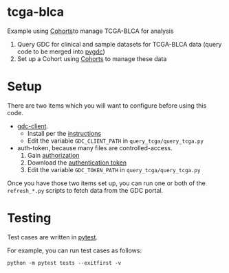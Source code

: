 # tcga-blca

Example using [Cohorts](http://github.com/hammerlab/cohorts)to manage TCGA-BLCA for analysis

1. Query GDC for clinical and sample datasets for TCGA-BLCA data (query code to be merged into [pygdc](http://github.com/arahuja/pygdc))
2. Set up a Cohort using [Cohorts](http://github.com/hammerlab/cohorts) to manage these data

# Setup 

There are two items which you will want to configure before using this code. 
   - [gdc-client](https://github.com/NCI-GDC/gdc-client). 
       - Install per the [instructions](https://gdc-docs.nci.nih.gov/Data_Transfer_Tool/Users_Guide/Getting_Started/#downloading-the-gdc-data-transfer-tool)
       - Edit the variable `GDC_CLIENT_PATH` in `query_tcga/query_tcga.py`
   - auth-token, because many files are controlled-access. 
      1. Gain [authorization](https://gdc-docs.nci.nih.gov/API/Users_Guide/Authentication_and_Authorization/)
      2. Download the [authentication token](https://gdc-portal.nci.nih.gov/)
      3. Edit the variable `GDC_TOKEN_PATH` in `query_tcga/query_tcga.py`

Once you have those two items set up, you can run one or both of the `refresh_*.py` scripts to fetch data from the GDC portal.

# Testing

Test cases are written in [pytest](http://docs.pytest.org/en/latest/). 

For example, you can run test cases as follows:

```
python -m pytest tests --exitfirst -v
```
